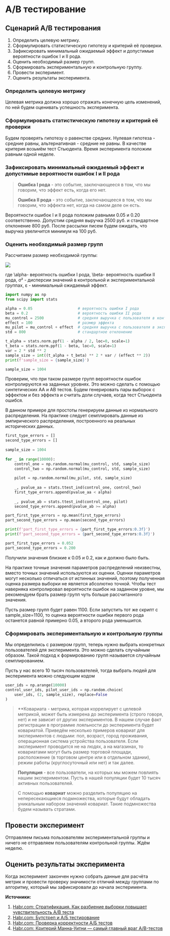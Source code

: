 # A/B тестирование
## Сценарий A/B тестирования
1. Определить целевую метрику.
2. Сформулировать статистическую гипотезу и критерий её проверки.
3. Зафиксировать минимальный ожидаемый эффект и допустимые вероятности ошибок I и II рода.
4. Оценить необходимый размер групп.
5. Сформировать экспериментальную и контрольную группу.
6. Провести эксперимент.
7. Оценить результаты эксперимента.

### Определить целевую метрику
Целевая метрика должна хорошо отражать конечную цель изменений, по ней будем оценивать успешность эксперимента.
### Сформулировать статистическую гипотезу и критерий её проверки
Будем проверять гипотезу о равенстве средних. Нулевая гипотеза - средние равны, альтернативная - средние не равны. В качестве критерия возьмём тест Стьюдента. Время эксперимента положим равным одной неделе.
### Зафиксировать минимальный ожидаемый эффект и допустимые вероятности ошибок I и II рода

>**Ошибка I рода** - это событие, заключающееся в том, что мы говорим, что эффект есть, когда его нет. 
>
>**Ошибка II рода** - это событие, заключающееся в том, что мы говорим, что эффекта нет, когда на самом деле он есть.

Вероятности ошибок I и II рода положим равными 0.05 и 0.20 соответственно. Допустим средняя выручка 2500 руб. и стандартное отклонение 800 руб. После рассылки писем будем ожидать, что выручка увеличится минимум на 100 руб.

### Оценить необходимый размер групп
Рассчитаем размер необходимой группы:

![](https://hsto.org/r/w1560/getpro/habr/upload_files/d11/7f3/45c/d117f345c74cea2d2811664b017afe91.png)

где \alpha- вероятность ошибки I рода, \beta- вероятность ошибки II рода, σ² - дисперсии значений в контрольной и экспериментальной группах, ε - минимальный ожидаемый эффект.

```python
import numpy as np    
from scipy import stats

alpha = 0.05                    # вероятность ошибки I рода
beta = 0.2                      # вероятность ошибки II рода
mu_control = 2500               # средняя выручка с пользователя в контрольной группе
effect = 100                    # размер эффекта
mu_pilot = mu_control + effect  # средняя выручка с пользователя в экспериментальной группе
std = 800                       # стандартное отклонение

t_alpha = stats.norm.ppf(1 - alpha / 2, loc=0, scale=1)
t_beta = stats.norm.ppf(1 - beta, loc=0, scale=1)
var = 2 * std ** 2
sample_size = int((t_alpha + t_beta) ** 2 * var / (effect ** 2))
print(f'sample_size = {sample_size}')
```
```python
sample_size = 1004
```
Проверим, что при таком размере групп вероятности ошибок контролируются на заданных уровнях. Это можно сделать с помощью синтетических AA и AB тестов. Будем генерировать пары выборок с эффектом и без эффекта и считать доли случаев, когда тест Стьюдента ошибся.

В данном примере для простоты генерируем данные из нормального распределения. На практике следует семплировать данные из эмпирического распределения, построенного на реальных исторических данных.
```python
first_type_errors = []
second_type_errors = []
 
sample_size = 1004
 
for _ in range(10000):
    control_one = np.random.normal(mu_control, std, sample_size)
    control_two = np.random.normal(mu_control, std, sample_size)
    
    pilot = np.random.normal(mu_pilot, std, sample_size)
    
    _, pvalue_aa = stats.ttest_ind(control_one, control_two)
    first_type_errors.append(pvalue_aa < alpha)
    
    _, pvalue_ab = stats.ttest_ind(control_one, pilot)
    second_type_errors.append(pvalue_ab >= alpha)

part_first_type_errors = np.mean(first_type_errors)
part_second_type_errors = np.mean(second_type_errors)

print(f'part_first_type_errors = {part_first_type_errors:0.3f}')
print(f'part_second_type_errors = {part_second_type_errors:0.3f}')
```
```python
part_first_type_errors = 0.052
part_second_type_errors = 0.200
```
Получили значения близкие к 0.05 и 0.2, как и должно было быть.

На практике точные значения параметров распределений неизвестны, вместо точных значений используются их оценки. Оценки параметров могут несколько отличаться от истинных значений, поэтому полученная оценка размера выборки не является абсолютно точной. Чтобы тест наверняка контролировал вероятности ошибок на заданном уровне, мы рекомендуем брать размер групп чуть больше рассчитанного значения.

Пусть размер групп будет равен 1100. Если запустить тот же скрипт с sample_size=1100, то оценка вероятности ошибки первого рода останется равной примерно 0.05, а второго рода уменьшится.

### Сформировать экспериментальную и контрольную группы
Мы определились с размером групп, теперь нужно выбрать конкретных пользователей для эксперимента. Это можно сделать случайным образом. Такой подход к формированию групп называется случайным семплированием.

Пусть у нас всего 10 тысяч пользователей, тогда выбрать людей для эксперимента можно следующим кодом
```python
user_ids = np.arange(10000)
control_user_ids, pilot_user_ids = np.random.choice(
    user_ids, (2, sample_size), replace=False
)
```
>**Ковариата - метрика, которая коррелирует с целевой метрикой, может быть измерена до эксперимента (строго говоря, нет) и не зависит от других экспериментов. В нашем случае факт регистрации в программе лояльности до эксперимента будет ковариатой.
Приведём несколько примеров ковариат для экспериментов с людьми: пол, возраст, город проживания, операционная система устройства пользователя. Если эксперимент проводится не на людях, а на магазинах, то ковариатами могут быть размер торговой площади, расположение (в торговом центре или в отдельном здании), режим работы (круглосуточный или нет) и так далее.

>**Популяция** - все пользователи, на которых мы можем повлиять нашим экспериментом. Пусть в нашей популяции будет 10 тысяч активных пользователей.

>С помощью **ковариат** можно разделить популяцию на непересекающиеся подмножества, которые будут обладать уникальным набором значений ковариат. Такие подмножества будем называть стратами.



## Провести эксперимент
Отправляем письма пользователям экспериментальной группы и ничего не отправляем пользователям контрольной группы. Ждём неделю.

## Оценить результаты эксперимента
Когда эксперимент закончен нужно собрать данные для расчёта метрик и провести проверку значимости отличий между группами по алгоритму, который мы зафиксировали до начала эксперимента.






**Источники:**

1. [Habr.com: Стратификация. Как разбиение выборки повышает чувствительность A/B теста](https://habr.com/ru/company/X5Tech/blog/596279/)
2. [Habr.com: Бутстреп и А/Б тестирование](https://habr.com/ru/company/X5Tech/blog/679842/)
3. [Habr.com: Проверка корректности А/Б тестов](https://habr.com/ru/company/X5Tech/blog/706388/)
4. [Habr.com: Критерий Манна-Уитни — самый главный враг A/B-тестов](https://habr.com/ru/company/avito/blog/709596/)
